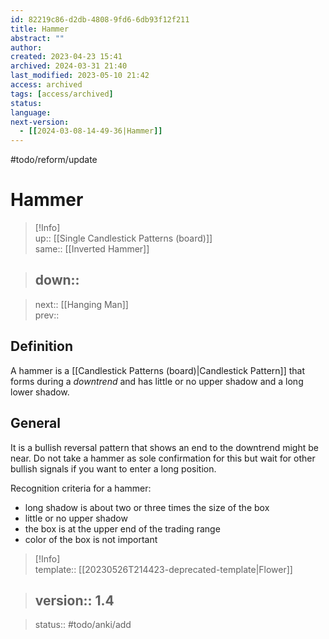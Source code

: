```yaml
---
id: 82219c86-d2db-4808-9fd6-6db93f12f211
title: Hammer
abstract: ""
author: 
created: 2023-04-23 15:41
archived: 2024-03-31 21:40
last_modified: 2023-05-10 21:42
access: archived
tags: [access/archived]
status: 
language: 
next-version:
  - [[2024-03-08-14-49-36|Hammer]]
---
```


#todo/reform/update 

# Hammer

> [!Info]  
> up:: [[Single Candlestick Patterns (board)]]  
> same:: [[Inverted Hammer]]  
>

> down::
> ---  

>
> next:: [[Hanging Man]]  
> prev::

## Definition

A hammer is a [[Candlestick Patterns (board)|Candlestick Pattern]] that forms during a *downtrend* and has little or no upper shadow and a long lower shadow.

## General

It is a bullish reversal pattern that shows an end to the downtrend might be near. Do not take a hammer as sole confirmation for this but wait for other bullish signals if you want to enter a long position.

Recognition criteria for a hammer:

- long shadow is about two or three times the size of the box
- little or no upper shadow 
- the box is at the upper end of the trading range
- color of the box is not important

> [!Info]  
> template:: [[20230526T214423-deprecated-template|Flower]]  
>

> version:: 1.4
> ---  

>
> status:: #todo/anki/add 
